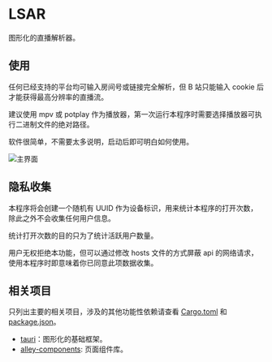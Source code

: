 # LSAR

图形化的直播解析器。

## 使用

任何已经支持的平台均可输入房间号或链接完全解析，但 B 站只能输入 cookie 后才能获得最高分辨率的直播流。

建议使用 mpv 或 potplay 作为播放器，第一次运行本程序时需要选择播放器可执行二进制文件的绝对路径。

软件很简单，不需要太多说明，启动后即可明白如何使用。

![主界面](docs/images/lsar.avif)

## 隐私收集

本程序将会创建一个随机有 UUID 作为设备标识，用来统计本程序的打开次数，除此之外不会收集任何用户信息。

统计打开次数的目的只为了统计活跃用户数量。

用户无权拒绝本功能，但可以通过修改 hosts 文件的方式屏蔽 api 的网络请求，使用本程序时即意味着你已同意此项数据收集。

## 相关项目

只列出主要的相关项目，涉及的其他功能性依赖请查看 [Cargo.toml](https://github.com/alley-rs/lsar/blob/main/src-tauri/Cargo.toml) 和 [package.json](https://github.com/alley-rs/lsar/blob/main/package.json)。

- [tauri](https://github.com/tauri-apps/tauri)：图形化的基础框架。
- [alley-components](https://github.com/alley-rs/alley-components): 页面组件库。
